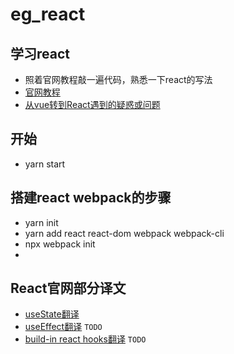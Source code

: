 # eg_react
## 学习react
- 照着官网教程敲一遍代码，熟悉一下react的写法
- [官网教程](https://react.dev/learn/tutorial-tic-tac-toe)
- [从vue转到React遇到的疑惑或问题](./doc/index.md)

## 开始
- yarn start

## 搭建react webpack的步骤
- yarn init
- yarn add react react-dom webpack webpack-cli
- npx webpack init
- 

## React官网部分译文
- [useState翻译](/translate/useState.md)
- [useEffect翻译](/translate/useEffect.md) `TODO`
- [build-in react hooks翻译](/translate/builtInReactHooks.md) `TODO`
